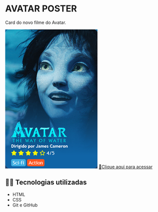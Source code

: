 # AVATAR POSTER

Card  do novo filme do Avatar.


![preview](./.github/preview.png)
[🔗Clique aqui para acessar](https://anarbarros.github.io/Avatar/)

## 👩‍💻 Tecnologias utilizadas

- HTML
- CSS
- Git e GitHub